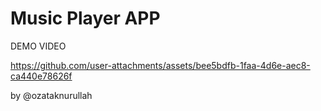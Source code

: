 # Music Player APP

DEMO VIDEO

https://github.com/user-attachments/assets/bee5bdfb-1faa-4d6e-aec8-ca440e78626f

by @ozataknurullah
